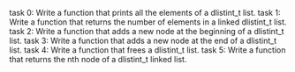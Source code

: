 task 0: Write a function that prints all the elements of a dlistint_t list.
task 1: Write a function that returns the number of elements in a linked dlistint_t list.
task 2: Write a function that adds a new node at the beginning of a dlistint_t list.
task 3: Write a function that adds a new node at the end of a dlistint_t list.
task 4: Write a function that frees a dlistint_t list.
task 5: Write a function that returns the nth node of a dlistint_t linked list.

